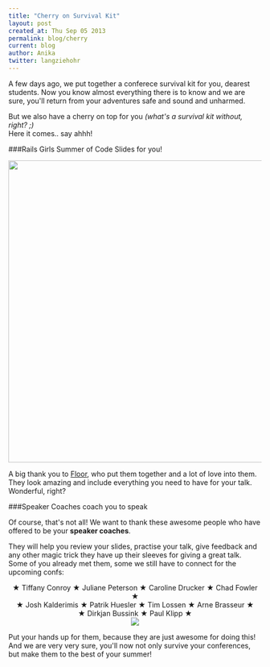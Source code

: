 ```yaml
---
title: "Cherry on Survival Kit"
layout: post
created_at: Thu Sep 05 2013
permalink: blog/cherry
current: blog
author: Anika
twitter: langziehohr
---
```


A few days ago, we put together a conferece survival kit for you, dearest students.
Now you know almost everything there is to know and we are sure, you'll return from your adventures safe and sound and unharmed.

But we also have a cherry on top for you *(what's a survival kit without, right? ;)* <br>
Here it comes.. say ahhh!

###Rails Girls Summer of Code Slides for you!

<a href="https://github.com/rails-girls-summer-of-code/RGSoC_slides"><img src="https://f.cloud.github.com/assets/1711357/1088599/f5b8bbf6-1635-11e3-855f-066ab0e93fb4.png" width="600"></a>


A big thank you to [Floor](http://twitter.com/floordrees), who put them together and a lot of love into them.
They look amazing and include everything you need to have for your talk. Wonderful, right?

###Speaker Coaches coach you to speak

Of course, that's not all! We want to thank these awesome people who have offered to be your **speaker coaches**.


They will help you review your slides, practise your talk, give feedback and any other magic trick they have up their sleeves for giving a great talk. Some of you already met them, some we still have to connect for the upcoming confs:

<div align="center">&#9733; Tiffany Conroy
&#9733; Juliane Peterson
&#9733; Caroline Drucker 
&#9733; Chad Fowler &#9733;<br>
&#9733; Josh Kalderimis
&#9733; Patrik Huesler
&#9733; Tim Lossen
&#9733; Arne Brasseur &#9733;<br>
&#9733; Dirkjan Bussink 
&#9733; Paul Klipp &#9733;</div>
<div align="center"><img src="http://r17.imgfast.net/users/1711/43/68/65/smiles/161870.gif"> </div>


Put your hands up for them, because they are just awesome for doing this! And we are very very sure, you'll now not only survive your conferences, but make them to the best of your summer!



